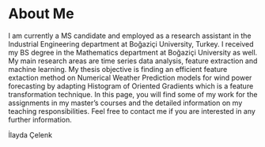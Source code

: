 # About Me

I am currently a MS candidate and employed as a research assistant in the Industrial Engineering department at Boğaziçi University, Turkey. I received my BS degree in the Mathematics department at Boğaziçi University as well. My main research areas are time series data analysis, feature extraction and machine learning. My thesis objective is finding an efficient feature extaction method on Numerical Weather Prediction models for wind power forecasting by adapting Histogram of Oriented Gradients which is a feature transformation technique. In this page, you will find some of my work for the assignments in my master’s courses and the detailed information on my teaching responsibilities. Feel free to contact me if you are interested in any further information.

İlayda Çelenk

